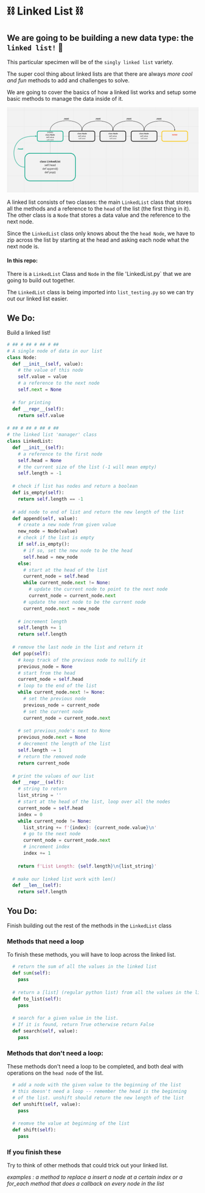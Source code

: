 # ⛓ Linked List ⛓

## We are going to be building a new data type: the `linked list!` 🎉

This particular specimen will be of the `singly linked list` variety.

 The super cool thing about linked lists are that there are always *more cool and fun* methods to add and challenges to solve. 
 
 We are going to cover the basics of how a linked list works and setup some basic methods to manage the data inside of it.

![mr links](/linky-stinky.png)

A linked list consists of two classes: the main `LinkedList` class that stores all the methods and a reference to the `head` of the list (the first thing in it). The other class is a `Node` that stores a data value and the reference to the next node.

Since the `LinkedList` class only knows about the the `head Node`, we have to zip across the list by starting at the head and asking each node what the next node is.

#### In this repo:

There is a `LinkedList` Class and `Node` in the file 'LinkedList.py` that we are going to build out together.

The `LinkedList` class is being imported into `list_testing.py` so we can try out our linked list easier.

## We Do:

Build a linked list!

```python
# ## # ## # ## # ## 
# A single node of data in our list
class Node:
  def __init__(self, value):
    # the value of this node
    self.value = value
    # a reference to the next node
    self.next = None
  
  # for printing
  def __repr__(self):
    return self.value

# ## # ## # ## # ## 
# the linked list 'manager' class
class LinkedList:
  def __init__(self):
    # a reference to the first node
    self.head = None
    # the current size of the list (-1 will mean empty)
    self.length = -1

  # check if list has nodes and return a boolean
  def is_empty(self):
    return self.length == -1

  # add node to end of list and return the new length of the list
  def append(self, value):
    # create a new node from given value 
    new_node = Node(value)
    # check if the list is empty
    if self.is_empty():
      # if so, set the new node to be the head 
      self.head = new_node
    else:
      # start at the head of the list
      current_node = self.head
      while current_node.next != None:
        # update the current node to point to the next node
        current_node = current_node.next
      # update the next node to be the current node
      current_node.next = new_node
    
    # increment length
    self.length += 1
    return self.length
  
  # remove the last node in the list and return it
  def pop(self):
    # keep track of the previous node to nullify it
    previous_node = None
    # start from the head
    current_node = self.head
    # loop to the end of the list
    while current_node.next != None:
      # set the previous node
      previous_node = current_node
      # set the current node
      current_node = current_node.next
    
    # set previous_node's next to None
    previous_node.next = None
    # decrement the length of the list
    self.length -= 1
    # return the removed node
    return current_node

  # print the values of our list
  def __repr__(self):
    # string to return
    list_string = ''
    # start at the head of the list, loop over all the nodes
    current_node = self.head
    index = 0
    while current_node != None:
      list_string += f'{index}: {current_node.value}\n'
      # go to the next node
      current_node = current_node.next
      # increment index
      index += 1 
  
    return f'List Length: {self.length}\n{list_string}'

  # make our linked list work with len()
  def __len__(self):
    return self.length
```

## You Do:

Finish building out the rest of the methods in the `LinkedList` class

### Methods that need a loop

To finish these methods, you will have to loop across the linked list.

```python
  # return the sum of all the values in the linked list
  def sum(self):
    pass

  # return a [list] (regular python list) from all the values in the linked list
  def to_list(self):
    pass

  # search for a given value in the list. 
  # If it is found, return True otherwise return False
  def search(self, value):
    pass
```

### Methods that don't need a loop:

These methods don't need a loop to be completed, and both deal with operations on the `head node` of the list.

```python
  # add a node with the given value to the beginning of the list
  # this doesn't need a loop -- remember the head is the beginning 
  # of the list. unshift should return the new length of the list
  def unshift(self, value):
    pass

  # reomve the value at beginning of the list
  def shift(self):
    pass
```

### If you finish these

Try to think of other methods that could trick out your linked list.

*examples : a method to replace a insert a node at a certain index or a for_each method that does a callback on every node in the list*